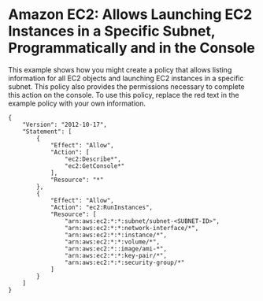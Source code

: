 # Amazon EC2: Allows Launching EC2 Instances in a Specific Subnet, Programmatically and in the Console<a name="reference_policies_examples_ec2_instances-subnet"></a>

This example shows how you might create a policy that allows listing information for all EC2 objects and launching EC2 instances in a specific subnet\. This policy also provides the permissions necessary to complete this action on the console\. To use this policy, replace the red text in the example policy with your own information\.

```
{
    "Version": "2012-10-17",
    "Statement": [
        {
            "Effect": "Allow",
            "Action": [
                "ec2:Describe*",
                "ec2:GetConsole*"
            ],
            "Resource": "*"
        },
        {
            "Effect": "Allow",
            "Action": "ec2:RunInstances",
            "Resource": [
                "arn:aws:ec2:*:*:subnet/subnet-<SUBNET-ID>",
                "arn:aws:ec2:*:*:network-interface/*",
                "arn:aws:ec2:*:*:instance/*",
                "arn:aws:ec2:*:*:volume/*",
                "arn:aws:ec2:*::image/ami-*",
                "arn:aws:ec2:*:*:key-pair/*",
                "arn:aws:ec2:*:*:security-group/*"
            ]
        }
    ]
}
```